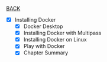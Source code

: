[BACK](../README.md)
- [x] Installing Docker
    - [x] Docker Desktop
    - [x] Installing Docker with Multipass
    - [x] Installing Docker on Linux
    - [x] Play with Docker
    - [x] Chapter Summary